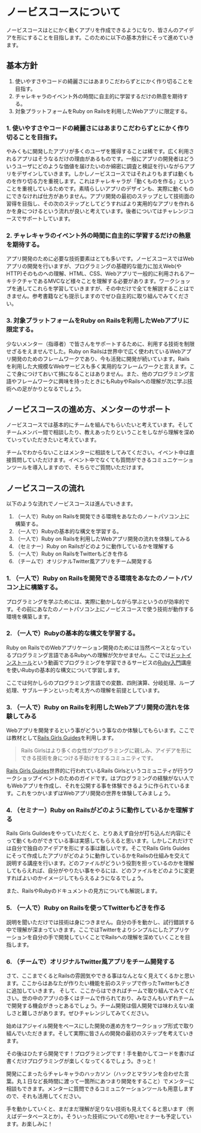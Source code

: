 # ノービスコースについて

ノービスコースはとにかく動くアプリを作成できるようになり、皆さんのアイデアを形にすることを目指します。このために以下の基本方針にそって進めていきます。

## 基本方針

1. 使いやすさやコードの綺麗さにはあまりこだわらずとにかく作り切ることを目指す。
2. チャレキャラのイベント外の時間に自主的に学習するだけの熱意を期待する。
3. 対象プラットフォームをRuby on Railsを利用したWebアプリに限定する。

### 1. 使いやすさやコードの綺麗さにはあまりこだわらずとにかく作り切ることを目指す。

やみくもに開発したアプリが多くのユーザを獲得することは稀です。広く利用されるアプリはそうなるだけの理由があるものです。一般にアプリの開発者はどういうユーザにどのような価値を届けたいのか綿密に調査と検証を行いながらアプリをデザインしていきます。しかしノービスコースではそれよりもまずは動くものを作り切る力を重視します。これはチャレキャラが「動くものを作る」ということを重視しているためです。素晴らしいアプリのデザインも、実際に動くものにできなければ仕方がありません。アプリ開発の最初のステップとして技術面の習得を目指し、その次のステップとしてどうすればより実用的なアプリを作れるかを身につけるという流れが良いと考えています。後者についてはチャレンジコースでサポートしています。

### 2. チャレキャラのイベント外の時間に自主的に学習するだけの熱意を期待する。

アプリ開発のために必要な技術要素はとても多いです。ノービスコースではWebアプリの開発を行いますが、プログラミングの基礎的な能力に加えWeb(やHTTP)そのものへの理解、HTML、CSS、Webアプリで一般的に利用されるアーキテクチャであるMVCなど様々ことを理解する必要があります。ワークショップを通してこれらを学習していきますが、その中だけで全てを解説することはできません。参考書籍なども提示しますのでぜひ自主的に取り組んでみてください。

### 3. 対象プラットフォームをRuby on Railsを利用したWebアプリに限定する。
少ないメンター（指導者）で皆さんをサポートするために、利用する技術を制限せざるをえませんでした。Ruby on Railsは世界中で広く使われているWebアプリ開発のためのフレームワークであり、今も活発に開発が続いています。Railsを利用した大規模なWebサービスも多く実用的なフレームワークと言えます。ここで身につけておいて損になることはありません。また、他のプログラミング言語やフレームワークに興味を持ったときにもRubyやRailsへの理解が次に学ぶ技術への足がかりとなるでしょう。

## ノービスコースの進め方、メンターのサポート
ノービスコースでは基本的にチームを組んでもらいたいと考えています。そしてチームメンバー間で相談したり、教えあったりということをしながら理解を深めていっていただきたいと考えています。

チームでわからないことはメンターに相談をしてみてください。イベント中は直接質問していただけます。イベント中でなくても質問ができるコミュニケーションツールを導入しますので、そちらでご質問いただけます。


## ノービスコースの流れ
以下のような流れでノービスコースは進んでいきます。

1. （一人で）Ruby on Railsを開発できる環境をあなたのノートパソコン上に構築する。
2. （一人で）Rubyの基本的な構文を学習する。
3. （一人で）Ruby on Railsを利用したWebアプリ開発の流れを体験してみる
4. （セミナー）Ruby on Railsがどのように動作しているかを理解する
5. （一人で）Ruby on RailsをTwitterもどきを作る
6. （チームで）オリジナルTwitter風アプリをチーム開発する

### 1. （一人で）Ruby on Railsを開発できる環境をあなたのノートパソコン上に構築する。
プログラミングを学ぶためには、実際に動かしながら学ぶというのが効率的です。その前にあなたのノートパソコン上にノービスコースで使う技術が動作する環境を構築します。

### 2. （一人で）Rubyの基本的な構文を学習する。
Ruby on RailsでのWebアプリケーション開発のためには当然ベースとなっているプログラミング言語であるRubyへの理解が欠かせません。ここでは[ドットインストール](http://dotinstall.com/)という動画でプログラミングを学習できるサービスの[Ruby入門](http://dotinstall.com/lessons/basic_ruby_v2)講座を使いRubyの基本的な構文について学習します。

ここでは何かしらのプログラミング言語での変数、四則演算、分岐処理、ループ処理、サブルーチンといった考え方への理解を前提としています。

### 3. （一人で）Ruby on Railsを利用したWebアプリ開発の流れを体験してみる
Webアプリを開発するという事がどういう事なのか体験してもらいます。ここでは教材として[Rails Girls Guides](http://railsgirls.jp/)を利用します。

> Rails Girlsはより多くの女性がプログラミングに親しみ、アイデアを形にできる技術を身につける手助けをするコミュニティです。

[Rails Girls Guides](http://railsgirls.jp/)世界的に行われているRails Girlsというコミュニティが行うワークショップイベントのためのガイドです。はプログラミングの経験がない人でもWebアプリを作成し、それを公開する事を体験できるように作られているます。これをつかいまずはWebアプリ開発の世界を体験してみましょう。

### 4. （セミナー）Ruby on Railsがどのように動作しているかを理解する
Rails Girls Guildesをやっていただくと、とりあえず自分が打ち込んだ内容にそって動くものができている事は実感してもらえると思います。しかしこれだけでは自分で独自のアイデアを形にする事は難しいです。そこでRails Girls Guidesにそって作成したアプリがどのように動作しているかをRailsの仕組みを交えて説明する講座を行います。どのファイルがどういう役割を担っているのかを理解してもらえれば、自分がやりたい事をやるには、どのファイルをどのように変更すればよいのかイメージしてもらえるようになるでしょう。

また、RailsやRubyのドキュメントの見方についても解説します。

### 5. （一人で）Ruby on Railsを使ってTwitterもどきを作る
説明を聞いただけでは技術は身につきません。自分の手を動かし、試行錯誤する中で理解が深まっていきます。ここではTwitterをよりシンプルにしたアプリケーションを自分の手で開発していくことでRailsへの理解を深めていくことを目指します。


### 6. （チームで）オリジナルTwitter風アプリをチーム開発する
さて、ここまでくるとRailsの雰囲気やできる事はなんとなく見えてくるかと思います。ここからはあなたが作りたい機能を前のステップで作ったTwitterもどきに追加していきます。
そして、ここからはできればチームで取り組んでみてください。世の中のアプリの多くはチームで作られており、みなさんもいずれチームで開発する機会がきっとあるでしょう。チーム開発は個人開発では味わえない楽しさと難しさがあります。ぜひチャレンジしてみてください。

始めはアジャイル開発をベースにした開発の進め方をワークショップ形式で取り組んでいただきます。そして実際に皆さんの開発の最初のステップを考えていきます。

その後はひたすら開発です！プログラミングです！手を動かしてコードを書けば書くだけプログラミングが楽しくなってくるでしょう。きっと！

開発にこまったらチャレキャラのハッカソン（ハックとマラソンを合わせた言葉。丸１日など長時間に渡って一箇所にあつまり開発をすること）でメンターに相談もできます。メンターに質問できるコミュニケーションツールも用意しますので、それも活用してください。

手を動かしていくと、まだまだ理解が足りない技術も見えてくると思います（例えばデータベースとか）。そういった技術についての短いセミナーも予定しています。お楽しみに！
